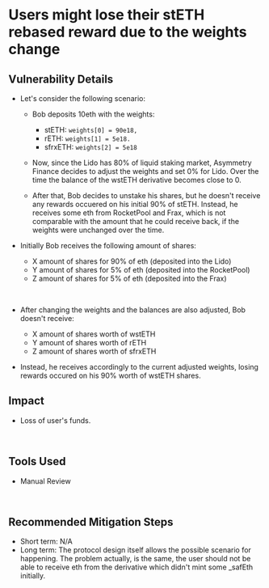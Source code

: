 # Users might lose their stETH rebased reward due to the weights change


## Vulnerability Details
* Let's consider the following scenario:
  * Bob deposits 10eth with the weights:
    * stETH: `weights[0] = 90e18,`
    * rETH: `weights[1] = 5e18.`
    * sfrxETH: `weights[2] = 5e18`

  * Now, since the Lido has 80% of liquid staking market, Asymmetry Finance decides to adjust the weights and set 0% for Lido. Over the time the balance of the wstETH derivative becomes close to 0.
  * After that, Bob decides to unstake his shares, but he doesn't receive any rewards occuered on his initial 90% of stETH. Instead, he receives some eth from RocketPool and Frax, which is not comparable with the amount that he could receive back, if the weights were unchanged over the time.

* Initially Bob receives the following amount of shares:
    * X amount of shares for 90% of eth (deposited into the Lido)
    * Y amount of shares for 5% of eth (deposited into the RocketPool)
    * Z amount of shares for 5% of eth (deposited into the Frax)

</br>

* After changing the weights and the balances are also adjusted, Bob doesn't receive:
  * X amount of shares worth of wstETH
  * Y amount of shares worth of rETH
  * Z amount of shares worth of sfrxETH

* Instead, he receives accordingly to the current adjusted weights, losing rewards occured on his 90% worth of wstETH shares.


## Impact
*  Loss of user's funds.

</br>

## Tools Used
* Manual Review

</br>

## Recommended Mitigation Steps
- Short term: N/A
- Long term: The protocol design itself allows the possible scenario for happening. The problem actually, is the same, the user should not be able to receive eth from the derivative which didn't mint some _safEth initially. 
  